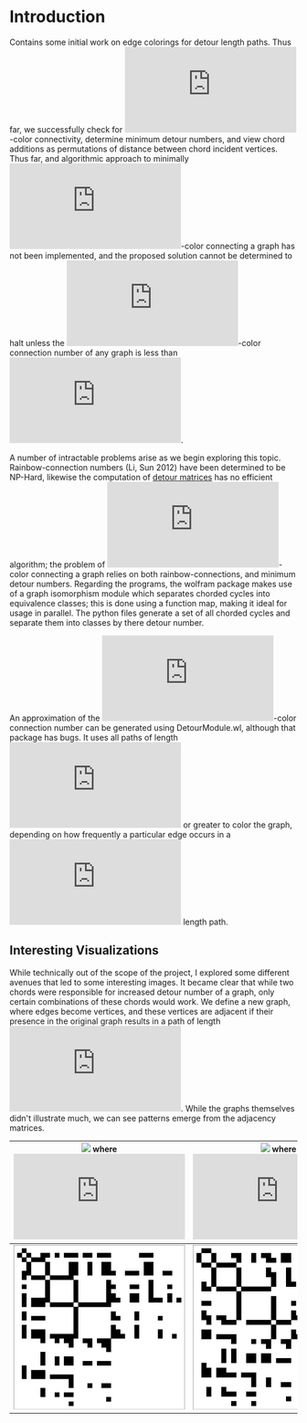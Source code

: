 # Introduction
Contains some initial work on edge colorings for detour length paths. Thus far, we successfully check for ![](https://latex.codecogs.com/svg.latex?k)-color connectivity, determine minimum detour numbers, and view chord additions as permutations of distance between chord incident vertices. Thus far, and algorithmic approach to minimally ![](https://latex.codecogs.com/svg.latex?k)-color connecting a graph has not been implemented, and the proposed solution cannot be determined to halt unless the ![](https://latex.codecogs.com/svg.latex?k)-color connection number of any graph is less than ![](https://latex.codecogs.com/svg.latex?2k-1).

A number of intractable problems arise as we begin exploring this topic. Rainbow-connection numbers (Li, Sun 2012) have been determined to be NP-Hard, likewise the computation of [detour matrices](http://mathworld.wolfram.com/DetourMatrix.html) has no efficient algorithm; the problem of ![](https://latex.codecogs.com/svg.latex?k)-color connecting a graph relies on both rainbow-connections, and minimum detour numbers. Regarding the programs, the wolfram package makes use of a graph isomorphism module which separates chorded cycles into equivalence classes; this is done using a function map, making it ideal for usage in parallel. The python files generate a set of all chorded cycles and separate them into classes by there detour number.

An approximation of the ![](https://latex.codecogs.com/svg.latex?k)-color connection number can be generated using DetourModule.wl, although that package has bugs. It uses all paths of length ![](https://latex.codecogs.com/svg.latex?k) or greater to color the graph, depending on how frequently a particular edge occurs in a ![](https://latex.codecogs.com/svg.latex?k) length path.

## Interesting Visualizations

While technically out of the scope of the project, I explored some different avenues that led to some interesting images. It became clear that while two chords were responsible for increased detour number of a graph, only certain combinations of these chords would work. We define a new graph, where edges become vertices, and these vertices are adjacent if their presence in the original graph results in a path of length ![](https://latex.codecogs.com/svg.latex?k). While the graphs themselves didn't illustrate much, we can see patterns emerge from the adjacency matrices.

![](https://latex.codecogs.com/svg.latex?C_{10}) where ![](https://latex.codecogs.com/svg.latex?k=6) | ![](https://latex.codecogs.com/svg.latex?C_{11}) where ![](https://latex.codecogs.com/svg.latex?k=7) | ![](https://latex.codecogs.com/svg.latex?C_{12}) where ![](https://latex.codecogs.com/svg.latex?k=7)
:-----------------------:|:-----------------------:|:-----------------------:
![alt text](https://github.com/ajump2/k-color-connectivity/raw/master/Images/arrayC10K6.tif)|![alt text](https://github.com/ajump2/k-color-connectivity/raw/master/Images/arrayC11K7.tif)|![alt text](https://github.com/ajump2/k-color-connectivity/raw/master/Images/arrayC12K7.tif)
